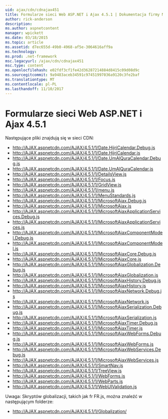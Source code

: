 ```yaml
---
uid: ajax/cdn/cdnajax451
title: Formularze sieci Web ASP.NET i Ajax 4.5.1 | Dokumentacja firmy Microsoft
author: rick-anderson
description: 
ms.author: aspnetcontent
manager: wpickett
ms.date: 03/18/2015
ms.topic: article
ms.assetid: d7ec655d-49b0-4968-af5e-3064616aff9a
ms.technology: 
ms.prod: .net-framework
msc.legacyurl: /ajax/cdn/cdnajax451
msc.type: content
ms.openlocfilehash: e02fdf3cf1fe42d36287214884d8415c09d08d9c
ms.sourcegitcommit: 9a9483aceb34591c97451997036a9120c3fe2baf
ms.translationtype: MT
ms.contentlocale: pl-PL
ms.lasthandoff: 11/10/2017
---
```

<a name="aspnet-web-forms-and-ajax-451"></a>Formularze sieci Web ASP.NET i Ajax 4.5.1
====================
Następujące pliki znajdują się w sieci CDN:

- http://AJAX.aspnetcdn.com/AJAX/4.5.1/1/Date.HijriCalendar.Debug.js
- http://AJAX.aspnetcdn.com/AJAX/4.5.1/1/Date.HijriCalendar.js
- http://AJAX.aspnetcdn.com/AJAX/4.5.1/1/Date.UmAlQuraCalendar.Debug.js
- http://AJAX.aspnetcdn.com/AJAX/4.5.1/1/Date.UmAlQuraCalendar.js
- http://AJAX.aspnetcdn.com/AJAX/4.5.1/1/DetailsView.js
- http://AJAX.aspnetcdn.com/AJAX/4.5.1/1/Focus.js
- http://AJAX.aspnetcdn.com/AJAX/4.5.1/1/GridView.js
- http://AJAX.aspnetcdn.com/AJAX/4.5.1/1/menu.js
- http://AJAX.aspnetcdn.com/AJAX/4.5.1/1/MenuStandards.js
- http://AJAX.aspnetcdn.com/AJAX/4.5.1/1/MicrosoftAjax.Debug.js
- http://AJAX.aspnetcdn.com/AJAX/4.5.1/1/MicrosoftAjax.js
- http://AJAX.aspnetcdn.com/AJAX/4.5.1/1/MicrosoftAjaxApplicationServices.Debug.js
- http://AJAX.aspnetcdn.com/AJAX/4.5.1/1/MicrosoftAjaxApplicationServices.js
- http://AJAX.aspnetcdn.com/AJAX/4.5.1/1/MicrosoftAjaxComponentModel.Debug.js
- http://AJAX.aspnetcdn.com/AJAX/4.5.1/1/MicrosoftAjaxComponentModel.js
- http://AJAX.aspnetcdn.com/AJAX/4.5.1/1/MicrosoftAjaxCore.Debug.js
- http://AJAX.aspnetcdn.com/AJAX/4.5.1/1/MicrosoftAjaxCore.js
- http://AJAX.aspnetcdn.com/AJAX/4.5.1/1/MicrosoftAjaxGlobalization.Debug.js
- http://AJAX.aspnetcdn.com/AJAX/4.5.1/1/MicrosoftAjaxGlobalization.js
- http://AJAX.aspnetcdn.com/AJAX/4.5.1/1/MicrosoftAjaxHistory.Debug.js
- http://AJAX.aspnetcdn.com/AJAX/4.5.1/1/MicrosoftAjaxHistory.js
- http://AJAX.aspnetcdn.com/AJAX/4.5.1/1/MicrosoftAjaxNetwork.Debug.js
- http://AJAX.aspnetcdn.com/AJAX/4.5.1/1/MicrosoftAjaxNetwork.js
- http://AJAX.aspnetcdn.com/AJAX/4.5.1/1/MicrosoftAjaxSerialization.Debug.js
- http://AJAX.aspnetcdn.com/AJAX/4.5.1/1/MicrosoftAjaxSerialization.js
- http://AJAX.aspnetcdn.com/AJAX/4.5.1/1/MicrosoftAjaxTimer.Debug.js
- http://AJAX.aspnetcdn.com/AJAX/4.5.1/1/MicrosoftAjaxTimer.js
- http://AJAX.aspnetcdn.com/AJAX/4.5.1/1/MicrosoftAjaxWebForms.Debug.js
- http://AJAX.aspnetcdn.com/AJAX/4.5.1/1/MicrosoftAjaxWebForms.js
- http://AJAX.aspnetcdn.com/AJAX/4.5.1/1/MicrosoftAjaxWebServices.Debug.js
- http://AJAX.aspnetcdn.com/AJAX/4.5.1/1/MicrosoftAjaxWebServices.js
- http://AJAX.aspnetcdn.com/AJAX/4.5.1/1/SmartNav.js
- http://AJAX.aspnetcdn.com/AJAX/4.5.1/1/TreeView.js
- http://AJAX.aspnetcdn.com/AJAX/4.5.1/1/WebForms.js
- http://AJAX.aspnetcdn.com/AJAX/4.5.1/1/WebParts.js
- http://AJAX.aspnetcdn.com/AJAX/4.5.1/1/WebUIValidation.js

Uwaga: Skryptów globalizacji, takich jak fr FR.js, można znaleźć w następującym folderze:

- http://AJAX.aspnetcdn.com/AJAX/4.5.1/1/Globalization/
